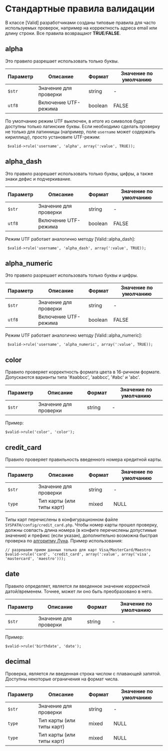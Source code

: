 # Стандартные правила валидации

В классе [Valid] разработчиками созданы типовые правила для часто используемых проверок, например на корректность адреса
 email или длину строки. Все правила возвращают **TRUE**/**FALSE**.

## alpha

Это правило разрешает использовать только буквы.

Параметр | Описание                                  | Формат   | Значение по умолчанию
-------- | ----------------------------------------- | -------- | -----------------------
 `$str`  | Значение для проверки                     | string   | -
 `utf8`  | Включение UTF-режима                      | boolean  | FALSE

По умолчанию режим UTF выключен, в итоге из символов будут доступны только латинские буквы. Если необходимо сделать проверку
 не только для латинницы (например, поле `username` может содержать кириллицу), просто установите UTF-режим:

     $valid->rule('username', 'alpha', array(':value', TRUE));

## alpha_dash

Это правило разрешает использовать только буквы, цифры, а также знаки дефис и подчеркивание.

Параметр | Описание                                  | Формат   | Значение по умолчанию
-------- | ----------------------------------------- | -------- | -----------------------
 `$str`  | Значение для проверки                     | string   | -
 `utf8`  | Включение UTF-режима                      | boolean  | FALSE

Режим UTF работает аналогично методу [Valid::alpha_dash]:

     $valid->rule('username', 'alpha_dash', array(':value', TRUE));

## alpha_numeric

Это правило разрешает использовать только буквы и цифры.

Параметр | Описание                                  | Формат   | Значение по умолчанию
-------- | ----------------------------------------- | -------- | -----------------------
 `$str`  | Значение для проверки                     | string   | -
 `utf8`  | Включение UTF-режима                      | boolean  | FALSE

Режим UTF работает аналогично методу [Valid::alpha_numeric]:

     $valid->rule('username', 'alpha_numeric', array(':value', TRUE));

## color

Правило проверяет корректность формата цвета в 16-ричном формате. Допускаются варианты типа '#aabbcc', 'aabbcc', '#abc' и 'abc'.

Параметр | Описание                                  | Формат   | Значение по умолчанию
-------- | ----------------------------------------- | -------- | -----------------------
 `$str`  | Значение для проверки                     | string   | -

 Пример:

    $valid->rule('color', 'color');

## credit_card

Правило проверяет правильность введенного номера кредитной карты.

Параметр | Описание                                  | Формат   | Значение по умолчанию
-------- | ----------------------------------------- | -------- | -----------------------
 `$str`  | Значение для проверки                     | string   | -
 `type`  | Тип карты (или типы карт)                 | mixed    | NULL

Типы карт перечислены в конфигурационном файле `SYSPATH/config/credit_card.php`. Чтобы номер карты прошел проверку, должны
 совпасть длина номера (в конфиге перечислены допустимые значения) и префикс (если указан), дополнительно возможна быстрая
 проверка по [алгоритму Луна](http://ru.wikipedia.org/wiki/Алгоритм_Луна). Пример использования:

    // разрешаем прием данных только для карт Visa/MasterCard/Maestro
    $valid->rule('card', 'credit_card', array(':value', array('visa', 'mastercard', 'maestro')));

## date

Правило определяет, является ли введенное значение корректной датой/временем. Точнее, может ли оно быть преобразовано в него.

Параметр | Описание                                  | Формат   | Значение по умолчанию
-------- | ----------------------------------------- | -------- | -----------------------
 `$str`  | Значение для проверки                     | string   | -

Пример:

    $valid->rule('birthdate', 'date');

## decimal

Проверка, является ли введенная строка числом с плавающей запятой. Доступны некоторые ограничения на формат числа.

Параметр | Описание                                  | Формат   | Значение по умолчанию
-------- | ----------------------------------------- | -------- | -----------------------
 `$str`  | Значение для проверки                     | string   | -
 `type`  | Тип карты (или типы карт)                 | mixed    | NULL
 `type`  | Тип карты (или типы карт)                 | mixed    | NULL